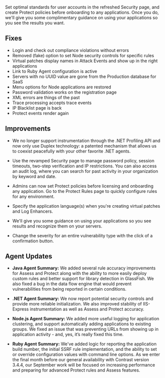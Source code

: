 <!--
title: "Contrast 3.4.3 - August 2017"
description: "Contrast 3.4.3 August 2017"
tags: "3.4.3 August Release Notes"
-->

Set optimal standards for user accounts in the refreshed Security page, and create Protect policies before onboarding to any applications. Once you do, we'll give you some complimentary guidance on using your applications so you see the results you want.  

## Fixes

* Login and check out compliance violations without errors
* Removed (fake) option to set Node security controls for specific rules 
* Virtual patches display names in Attack Events and show up in the right applications
* Link to Ruby Agent configuration is active 
* Servers with no UUID value are gone from the Production database for SaaS
* Menu options for Node applications are restored 
* Password validation works on the registration page
* XML errors are things of the past
* Trace processing accepts trace events  
* IP Blacklist page is back  
* Protect events render again 

## Improvements 

* We no longer support instrumentation through the .NET Profiling API and now only use Duplex technology: a patented mechanism that allows us to coexist peacefully with your other favorite .NET agents.
 
* Use the revamped Security page to manage password policy, session timeouts, two-step verification and IP restrictions. You can also access an audit log, where you can search for past activity in your organization by keyword and date.
 
* Admins can now set Protect policies before licensing and onboarding any application. Go to the Protect Rules page to quickly configure rules for any environment.

* Specify the application language(s) when you're creating virtual patches and Log Enhancers. 

* We'll give you some guidance on using your applications so you see results and recognize them on your servers.

* Change the severity for an entire vulnerability type with the click of a confirmation button. 

## Agent Updates

* **Java Agent Summary:** We added several rule accuracy improvements for Assess and Protect along with the ability to more easily deploy custom rules and better support for library detection in GlassFish. We also fixed a bug in the data flow engine that would prevent vulnerabilities from being reported in certain conditions.

* **.NET Agent Summary:** We now report potential security controls and provide more reliable initialization. We also improved stability of IIS-Express instrumentation as well as Assess and Protect accuracy.

* **Node.js Agent Summary:** We added more useful logging for application clustering, and support automatically adding applications to existing groups. We fixed an issue that was preventing URLs from showing up in application activity - and, yes, it’s really fixed this time.

* **Ruby Agent Summary:** We've added logic for reporting the application build number, the initial SSRF rule implementation, and the ability to set or override configuration values with command line options. As we enter the final month before our general availability with Contrast version 3.4.4, our September work will be focused on increasing performance and preparing for advanced Protect rules and Assess features.

